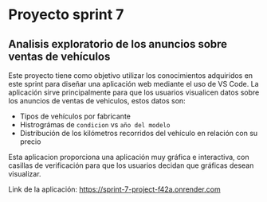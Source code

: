 # Proyecto sprint 7

## Analisis exploratorio de los anuncios sobre ventas de vehículos

Este proyecto tiene como objetivo utilizar los conocimientos adquiridos en este sprint para diseñar una aplicación web mediante el uso de VS Code. La aplicación sirve principalmente para que los usuarios visualicen datos sobre los anuncios de ventas de vehiculos, estos datos son: 
 
 - Tipos de vehículos por fabricante
 - Histrográmas de `condicion` vs `año del modelo`
 - Distribución de los kilómetros recorridos del vehículo en relación con su precio

Esta aplicacion proporciona una aplicación muy gráfica e interactiva, con casillas de verificación para que los usuarios decidan que gráficas desean visualizar.

Link de la aplicación: https://sprint-7-project-f42a.onrender.com    

